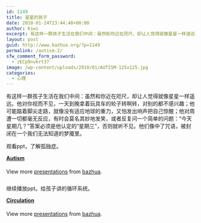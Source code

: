 ```yaml
---
id: 1149
title: 星星的孩子
date: 2010-01-24T23:44:48+00:00
author: Kiwi
excerpt: 有这样一群孩子生活在我们中间：虽然和你近在咫尺，却让人觉得就像星星一样遥远。
layout: post
guid: http://www.bazhua.org/?p=1149
permalink: /autism-2/
sfw_comment_form_password:
  - zECp9nvkrt37
image: /wp-content/uploads/2010/01/AUTISM-125x125.jpg
categories:
  - 心理
---
```

有这样一群孩子生活在我们中间：虽然和你近在咫尺，却让人觉得就像星星一样遥远。他对你视而不见，一天到晚拿着玩具车的轮子转啊转，对别的都不感兴趣；他可能踮着脚尖走路，就像没有适应地球的重力，又怕发出响声把自己惊醒；他对周遭一切都毫无反应，有时会莫名其妙地发笑，或者反复问一个简单的问题：“今天星期几？”答案必须是他认定的“星期三”，否则就听不见。他们像中了咒语，被封闭在一个我们无法知道的梦魇里。

观看ppt，了解孤独症。

<div id="__ss_6691870" style="width: 425px;">
  <strong style="display: block; margin: 12px 0 4px;"><a title="Autism" href="http://www.slideshare.net/bazhua/autism-6691870">Autism</a></strong></p> 
  
  <div style="padding: 5px 0 12px;">
    View more <a href="http://www.slideshare.net/">presentations</a> from <a href="http://www.slideshare.net/bazhua">bazhua</a>.
  </div>
</div>

继续播放ppt。给孩子讲的循环系统。

<div id="__ss_6691850" style="width: 425px;">
  <strong style="display: block; margin: 12px 0 4px;"><a title="Circulation" href="http://www.slideshare.net/bazhua/circulation-6691850">Circulation</a></strong></p> 
  
  <div style="padding: 5px 0 12px;">
    View more <a href="http://www.slideshare.net/">presentations</a> from <a href="http://www.slideshare.net/bazhua">bazhua</a>.
  </div>
</div>
